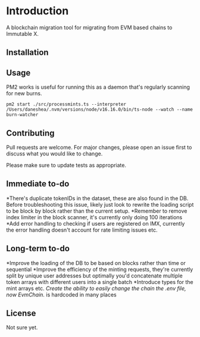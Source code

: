 # Introduction

A blockchain migration tool for migrating from EVM based chains to Immutable X.

## Installation



## Usage
PM2 works is useful for running this as a daemon that's regularly scanning for new burns.
```
pm2 start ./src/processmints.ts --interpreter /Users/daneshea/.nvm/versions/node/v16.16.0/bin/ts-node --watch --name burn-watcher
```

## Contributing

Pull requests are welcome. For major changes, please open an issue first
to discuss what you would like to change.

Please make sure to update tests as appropriate.

## Immediate to-do
*There's duplicate tokenIDs in the dataset, these are also found in the DB. Before troubleshooting this issue, likely just look to rewrite the loading script to be block by block rather than the current setup.
*Remember to remove index limiter in the block scanner, it's currently only doing 100 iterations
*Add error handling to checking if users are registered on IMX, currently the error handling doesn't account for rate limiting issues etc.

## Long-term to-do
*Improve the loading of the DB to be based on blocks rather than time or sequential
*Improve the efficiency of the minting requests, they're currently split by unique user addresses but optimally you'd concatenate multiple token arrays with different users into a single batch
*Introduce types for the mint arrays etc.
*Create the ability to easily change the chain the .env file, now EvmChain.* is hardcoded in many places


## License

Not sure yet.